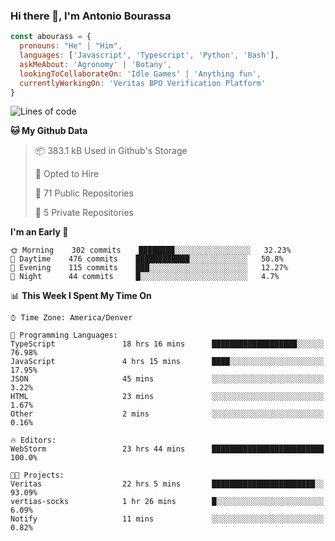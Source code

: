 ### Hi there 👋, I'm Antonio Bourassa

```javascript
const abourass = {
  pronouns: "He" | "Him",
  languages: ['Javascript', 'Typescript', 'Python', 'Bash'],
  askMeAbout: 'Agronomy' | 'Botany',
  lookingToCollaborateOn: 'Idle Games' | 'Anything fun',
  currentlyWorkingOn: 'Veritas BPO Verification Platform'
}
```

<!--START_SECTION:waka-->
![Lines of code](https://img.shields.io/badge/From%20Hello%20World%20I%27ve%20Written-32.9%20million%20lines%20of%20code-blue)

**🐱 My Github Data** 

> 📦 383.1 kB Used in Github's Storage 
 > 
> 💼 Opted to Hire
 > 
> 📜 71 Public Repositories
 > 
> 🔑 5 Private Repositories 

**I'm an Early 🐤** 

```text
🌞 Morning    302 commits    ████████░░░░░░░░░░░░░░░░░   32.23% 
🌆 Daytime    476 commits    ████████████░░░░░░░░░░░░░   50.8% 
🌃 Evening    115 commits    ███░░░░░░░░░░░░░░░░░░░░░░   12.27% 
🌙 Night      44 commits     █░░░░░░░░░░░░░░░░░░░░░░░░   4.7%

```


📊 **This Week I Spent My Time On** 

```text
⌚︎ Time Zone: America/Denver

💬 Programming Languages: 
TypeScript               18 hrs 16 mins      ███████████████████░░░░░░   76.98% 
JavaScript               4 hrs 15 mins       ████░░░░░░░░░░░░░░░░░░░░░   17.95% 
JSON                     45 mins             ░░░░░░░░░░░░░░░░░░░░░░░░░   3.22% 
HTML                     23 mins             ░░░░░░░░░░░░░░░░░░░░░░░░░   1.67% 
Other                    2 mins              ░░░░░░░░░░░░░░░░░░░░░░░░░   0.16%

🔥 Editors: 
WebStorm                 23 hrs 44 mins      █████████████████████████   100.0%

🐱‍💻 Projects: 
Veritas                  22 hrs 5 mins       ███████████████████████░░   93.09% 
vertias-socks            1 hr 26 mins        █░░░░░░░░░░░░░░░░░░░░░░░░   6.09% 
Notify                   11 mins             ░░░░░░░░░░░░░░░░░░░░░░░░░   0.82%

```


<!--END_SECTION:waka-->

<!--
**Abourass/Abourass** is a ✨ _special_ ✨ repository because its `README.md` (this file) appears on your GitHub profile.

Here are some ideas to get you started:

- 🔭 I’m currently working on ...
- 🌱 I’m currently learning ...
- 👯 I’m looking to collaborate on ...
- 🤔 I’m looking for help with ...
- 💬 Ask me about ...
- 📫 How to reach me: ...
- 😄 Pronouns: ...
- ⚡ Fun fact: ...
-->
